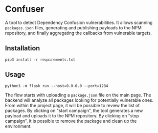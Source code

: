 # Confuser

A tool to detect Dependency Confusion vulnerabilities. It allows scanning ```packages.json``` files, generating and publishing payloads to the NPM repository, and finally aggregating the callbacks from vulnerable targets.

## Installation
```
pip3 install -r requirements.txt
```

## Usage
```
python3 -m flask run --host=0.0.0.0 --port=1234
```
The flow starts with uploading a `package.json` file on the main page. The backend will analyze all packages looking for potentially vulnerable ones. From within the project page, it will be possible to review the list of packages. By clicking on "start campaign", the tool generates a new payload and uploads it to the NPM repository. By clicking on "stop campaign", it is possible to remove the package and clean up the environment.
